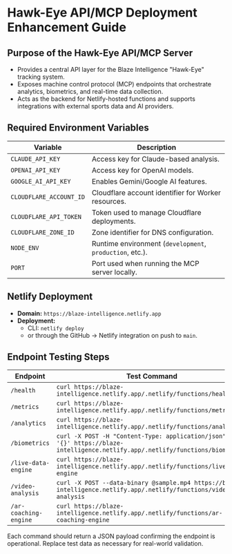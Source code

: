 # Hawk-Eye API/MCP Deployment Enhancement Guide

## Purpose of the Hawk-Eye API/MCP Server
- Provides a central API layer for the Blaze Intelligence "Hawk-Eye" tracking system.
- Exposes machine control protocol (MCP) endpoints that orchestrate analytics, biometrics, and real-time data collection.
- Acts as the backend for Netlify-hosted functions and supports integrations with external sports data and AI providers.

## Required Environment Variables
| Variable | Description |
|----------|-------------|
| `CLAUDE_API_KEY` | Access key for Claude-based analysis. |
| `OPENAI_API_KEY` | Access key for OpenAI models. |
| `GOOGLE_AI_API_KEY` | Enables Gemini/Google AI features. |
| `CLOUDFLARE_ACCOUNT_ID` | Cloudflare account identifier for Worker resources. |
| `CLOUDFLARE_API_TOKEN` | Token used to manage Cloudflare deployments. |
| `CLOUDFLARE_ZONE_ID` | Zone identifier for DNS configuration. |
| `NODE_ENV` | Runtime environment (`development`, `production`, etc.). |
| `PORT` | Port used when running the MCP server locally. |

## Netlify Deployment
- **Domain:** `https://blaze-intelligence.netlify.app`
- **Deployment:**
  - CLI: `netlify deploy`
  - or through the GitHub → Netlify integration on push to `main`.

## Endpoint Testing Steps
| Endpoint | Test Command |
|---------|---------------|
| `/health` | `curl https://blaze-intelligence.netlify.app/.netlify/functions/health` |
| `/metrics` | `curl https://blaze-intelligence.netlify.app/.netlify/functions/metrics` |
| `/analytics` | `curl https://blaze-intelligence.netlify.app/.netlify/functions/analytics` |
| `/biometrics` | `curl -X POST -H "Content-Type: application/json" -d '{}' https://blaze-intelligence.netlify.app/.netlify/functions/biometrics` |
| `/live-data-engine` | `curl https://blaze-intelligence.netlify.app/.netlify/functions/live-data-engine` |
| `/video-analysis` | `curl -X POST --data-binary @sample.mp4 https://blaze-intelligence.netlify.app/.netlify/functions/video-analysis` |
| `/ar-coaching-engine` | `curl https://blaze-intelligence.netlify.app/.netlify/functions/ar-coaching-engine` |

Each command should return a JSON payload confirming the endpoint is operational. Replace test data as necessary for real-world validation.

